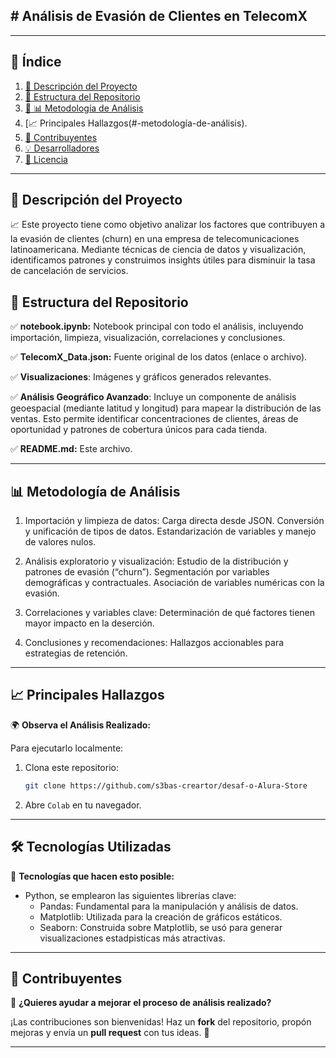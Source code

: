## # Análisis de Evasión de Clientes en TelecomX
---

## 📌 Índice
1. [📖 Descripción del Proyecto](#-descripción-del-proyecto)
2. [📂 Estructura del Repositorio](#-estructura-del-repositorio)
3. [🔗 📊 Metodología de Análisis](#-metodología-de-análisis)
4. [📈 Principales Hallazgos(#-metodología-de-análisis).
6. [🤝 Contribuyentes](#-contribuyentes)
7. [💡 Desarrolladores](#-desarrolladores)
8. [📜 Licencia](#-licencia)

---

## 📖 Descripción del Proyecto
📈 Este proyecto tiene como objetivo analizar los factores que contribuyen a la evasión de clientes (churn) en una empresa de telecomunicaciones latinoamericana. Mediante técnicas de ciencia de datos y visualización, identificamos patrones y construimos insights útiles para disminuir la tasa de cancelación de servicios.

## 📂 Estructura del Repositorio
✅ **notebook.ipynb:** Notebook principal con todo el análisis, incluyendo importación, limpieza, visualización, correlaciones y conclusiones.

✅ **TelecomX_Data.json:** Fuente original de los datos (enlace o archivo).

✅ **Visualizaciones**: Imágenes y gráficos generados relevantes.

✅ **Análisis Geográfico Avanzado**: Incluye un componente de análisis geoespacial (mediante latitud y longitud) para mapear la distribución de las ventas. Esto permite identificar concentraciones de clientes, áreas de oportunidad y patrones de cobertura únicos para cada tienda.

✅ **README.md:** Este archivo.

---

## 📊 Metodología de Análisis
1.   Importación y limpieza de datos:
     Carga directa desde JSON.
     Conversión y unificación de tipos de datos.
     Estandarización de variables y manejo de valores nulos.

2.   Análisis exploratorio y visualización:
     Estudio de la distribución y patrones de evasión (“churn”).
     Segmentación por variables demográficas y contractuales.
     Asociación de variables numéricas con la evasión.

3.   Correlaciones y variables clave:
     Determinación de qué factores tienen mayor impacto en la deserción.

4.   Conclusiones y recomendaciones:
     Hallazgos accionables para estrategias de retención.

---

## 📈 Principales Hallazgos
🌍 **Observa el Análisis Realizado:**

Para ejecutarlo localmente:
1. Clona este repositorio:  
   ```bash
   git clone https://github.com/s3bas-creartor/desaf-o-Alura-Store
   ```
2. Abre `Colab` en tu navegador.

---

## 🛠️ Tecnologías Utilizadas
🚀 **Tecnologías que hacen esto posible:**
- Python, se emplearon las siguientes librerías clave:
    - Pandas: Fundamental para la manipulación y análisis de datos.
    - Matplotlib: Utilizada para la creación de gráficos estáticos.
    - Seaborn: Construida sobre Matplotlib, se usó para generar visualizaciones estadpisticas más atractivas.

---

## 🤝 Contribuyentes
🙌 **¿Quieres ayudar a mejorar el proceso de análisis realizado?**

¡Las contribuciones son bienvenidas! Haz un **fork** del repositorio, propón mejoras y envía un **pull request** con tus ideas. 🚀

---
